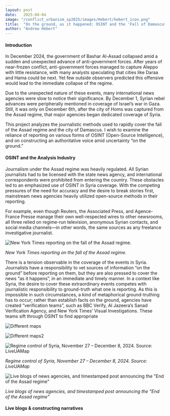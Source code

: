 ```yaml
---
layout: post
date:   2025-04-04
image: "/conflict_urbanism_sp2025/images/Hebert/hebert_icon.png"
title:  "On the ground, as it happened: OSINT and the 'Fall of Damascus' "
author: "Andrew Hébert"
---
```

####  Introduction

In December 2024, the government of Bashar Al-Assad collapsed amid a sudden and unexpected advance of anti-government forces. After years of near-frozen conflict, anti-government forces managed to capture Aleppo with little resistance, with many analysts speculating that cities like Daraa and Hama could be next. Yet few outside observers predicted this offensive would lead to the immediate collapse of the regime. 

Due to the unexpected nature of these events, many international news agencies were slow to notice their significance. By December 1, Syrian rebel advances were peripherally mentioned in coverage of Israel’s war in Gaza. Still, it was only on December 6th, after the city of Homs was captured from the Assad regime, that major agencies began dedicated coverage of Syria. 

This project analyzes the journalistic methods used to rapidly cover the fall of the Assad regime and the city of Damascus. I wish to examine the reliance of reporting on various forms of OSINT (Open-Source Intelligence), and on constructing an authoritative voice amid uncertainty “on the ground.”

#### OSINT and the Analysis Industry

Journalism under the Assad regime was heavily regulated. All Syrian journalists had to be licensed with the state news agency, and international correspondents were prohibited from entering the country. These obstacles led to an emphasized use of OSINT in Syria coverage. With the competing pressures of the need for accuracy and the desire to break stories first, mainstream news agencies heavily utilized open-source methods in their reporting.  

For example, even though Reuters, the Associated Press, and Agence-France Presse manage their own well-respected wires to other newsrooms, all three relied on regime-run television, anonymous Syrian contacts, and social media channels—in other words, the same sources as any freelance investigative journalist. 

![New York Times reporting on the fall of the Assad regime.](/conflict_urbanism_sp2025/images/Hebert/hebert_nyt.png)

*New York Times reporting on the fall of the Assad regime.*

There is a tension observable in the coverage of the events in Syria. Journalists have a responsibility to vet sources of information “on the ground” before reporting on them, but they are also pressed to cover the news “as it happens”, in an immediate and timely manner. In a context like Syria, the desire to cover these extraordinary events competes with journalistic responsibility to ground-truth what one is reporting. As this is impossible in such circumstances, a kind of metaphorical ground-truthing has to occur; rather than establish facts on the ground, agencies have created “verification teams”,  such as BBC Verify, Al Jazeera’s Sanad Verification Agency, and New York Times’ Visual Investigations. These teams sift through OSINT to find appropriate 

![Different maps](/conflict_urbanism_sp2025/images/Hebert/hebert_maps.png)

![Different maps2](/conflict_urbanism_sp2025/images/Hebert/hebert_maps2.png)

![Regime control of Syria, November 27 – December 8, 2024. Source: LiveUAMap](/conflict_urbanism_sp2025/images/Hebert/hebert_LiveUAMap.gif)

*Regime control of Syria, November 27 – December 8, 2024. Source: LiveUAMap*

![Live blogs of news agencies, and timestamped post announcing the "End of the Assad regime"](/conflict_urbanism_sp2025/images/Hebert/hebert_timeline1.png)

*Live blogs of news agencies, and timestamped post announcing the "End of the Assad regime"*

#### Live blogs & constructing narratives
